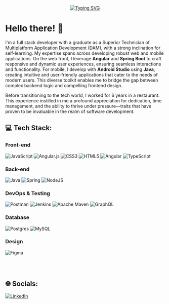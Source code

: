 <div align=center>
<a href="https://git.io/typing-svg"><img src="https://readme-typing-svg.herokuapp.com?font=Fira+Code&duration=3000&pause=1500&color=82AAFF&random=false&width=435&lines=Hello!+%F0%9F%91%8B+I%E2%80%99m+Lionel+Juarez;Full+Stack+Developer+Web%F0%9F%92%BB-+Mobile%F0%9F%93%B1;Always+in+learning+mode%F0%9F%93%9A" alt="Typing SVG" /></a>
</div>

# Hello there! 👋

I'm a full stack developer with a graduate as a Superior Technician of Multiplatform Application Development (DAM), with a strong inclination for self-learning. My expertise spans across developing robust web and mobile applications. On the web front, I leverage **Angular** and **Spring Boot** to craft responsive and dynamic user experiences, ensuring seamless interactions and functionality. For mobile, I develop with **Android Studio** using **Java**, creating intuitive and user-friendly applications that cater to the needs of modern users. This diverse toolkit enables me to bridge the gap between complex backend logic and compelling frontend design.

Before transitioning to the tech world, I worked for 6 years in a restaurant. This experience instilled in me a profound appreciation for dedication, time management, and the ability to thrive under pressure—traits that have proven to be invaluable in the realm of software development.


## 💻 Tech Stack:

### Front-end
![JavaScript](https://img.shields.io/badge/javascript-%23323330.svg?style=for-the-badge&logo=javascript&logoColor=%23F7DF1E) 
![Angular.js](https://img.shields.io/badge/angular.js-%23E23237.svg?style=for-the-badge&logo=angularjs&logoColor=white) 
![CSS3](https://img.shields.io/badge/css3-%231572B6.svg?style=for-the-badge&logo=css3&logoColor=white) 
![HTML5](https://img.shields.io/badge/html5-%23E34F26.svg?style=for-the-badge&logo=html5&logoColor=white) 
![Angular](https://img.shields.io/badge/angular-%23DD0031.svg?style=for-the-badge&logo=angular&logoColor=white) 
![TypeScript](https://img.shields.io/badge/typescript-%23007ACC.svg?style=for-the-badge&logo=typescript&logoColor=white)

### Back-end
![Java](https://img.shields.io/badge/java-%23ED8B00.svg?style=for-the-badge&logo=openjdk&logoColor=white) 
![Spring](https://img.shields.io/badge/spring-%236DB33F.svg?style=for-the-badge&logo=spring&logoColor=white) 
![NodeJS](https://img.shields.io/badge/node.js-6DA55F?style=for-the-badge&logo=node.js&logoColor=white)

### DevOps & Testing
![Postman](https://img.shields.io/badge/Postman-FF6C37?style=for-the-badge&logo=postman&logoColor=white) 
![Jenkins](https://img.shields.io/badge/jenkins-%232C5263.svg?style=for-the-badge&logo=jenkins&logoColor=white) 
![Apache Maven](https://img.shields.io/badge/Apache%20Maven-C71A36?style=for-the-badge&logo=Apache%20Maven&logoColor=white)
![GraphQL](https://img.shields.io/badge/-GraphQL-E10098?style=for-the-badge&logo=graphql&logoColor=white)


### Database
![Postgres](https://img.shields.io/badge/postgres-%23316192.svg?style=for-the-badge&logo=postgresql&logoColor=white) 
![MySQL](https://img.shields.io/badge/mysql-%2300000f.svg?style=for-the-badge&logo=mysql&logoColor=white)

### Design
![Figma](https://img.shields.io/badge/figma-%23F24E1E.svg?style=for-the-badge&logo=figma&logoColor=white)

<br><br>

## 🌐 Socials:
[![LinkedIn](https://img.shields.io/badge/LinkedIn-%230077B5.svg?logo=linkedin&logoColor=white)](https://linkedin.com/in/https://www.linkedin.com/in/lioneljuarez/) 
<br><br>
